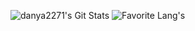![danya2271's Git Stats](https://github-readme-stats.vercel.app/api?username=danya2271&theme=dark&layout=full)
![Favorite Lang's](https://github-readme-stats.vercel.app/api/top-langs/?username=danya2271&theme=dark&layout=compact)
